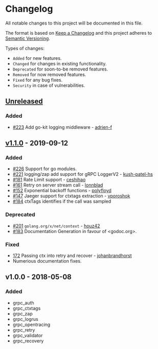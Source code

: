 # Changelog

All notable changes to this project will be documented in this file.

The format is based on [Keep a Changelog](http://keepachangelog.com/en/1.0.0/)
and this project adheres to
[Semantic Versioning](http://semver.org/spec/v2.0.0.html).

Types of changes:

- `Added` for new features.
- `Changed` for changes in existing functionality.
- `Deprecated` for soon-to-be removed features.
- `Removed` for now removed features.
- `Fixed` for any bug fixes.
- `Security` in case of vulnerabilities.

## [Unreleased]

### Added

- [#223](https://github.com/grpc-ecosystem/go-grpc-middleware/pull/223) Add
  go-kit logging middleware - [adrien-f](https://github.com/adrien-f)

## [v1.1.0] - 2019-09-12

### Added

- [#226](https://github.com/grpc-ecosystem/go-grpc-middleware/pull/226) Support
  for go modules.
- [#221](https://github.com/grpc-ecosystem/go-grpc-middleware/pull/221)
  logging/zap add support for gRPC LoggerV2 -
  [kush-patel-hs](https://github.com/kush-patel-hs)
- [#181](https://github.com/grpc-ecosystem/go-grpc-middleware/pull/181) Rate
  Limit support - [ceshihao](https://github.com/ceshihao)
- [#161](https://github.com/grpc-ecosystem/go-grpc-middleware/pull/161) Retry on
  server stream call - [lonnblad](https://github.com/lonnblad)
- [#152](https://github.com/grpc-ecosystem/go-grpc-middleware/pull/152)
  Exponential backoff functions - [polyfloyd](https://github.com/polyfloyd)
- [#147](https://github.com/grpc-ecosystem/go-grpc-middleware/pull/147) Jaeger
  support for ctxtags extraction - [vporoshok](https://github.com/vporoshok)
- [#184](https://github.com/grpc-ecosystem/go-grpc-middleware/pull/184) ctxTags
  identifies if the call was sampled

### Deprecated

- [#201](https://github.com/grpc-ecosystem/go-grpc-middleware/pull/201)
  `golang.org/x/net/context` - [houz42](https://github.com/houz42)
- [#183](https://github.com/grpc-ecosystem/go-grpc-middleware/pull/183)
  Documentation Generation in favour of \<godoc.org>.

### Fixed

- [172](https://github.com/grpc-ecosystem/go-grpc-middleware/pull/172) Passing
  ctx into retry and recover -
  [johanbrandhorst](https://github.com/johanbrandhorst)
- Numerious documentation fixes.

## v1.0.0 - 2018-05-08

### Added

- grpc_auth
- grpc_ctxtags
- grpc_zap
- grpc_logrus
- grpc_opentracing
- grpc_retry
- grpc_validator
- grpc_recovery

[unreleased]: https://github.com/grpc-ecosystem/go-grpc-middleware/compare/v1.1.0...HEAD

[v1.1.0]: https://github.com/grpc-ecosystem/go-grpc-middleware/compare/v1.0.0...v1.1.0
